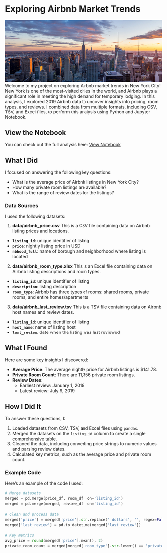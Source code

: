 # Exploring Airbnb Market Trends
![NYC Skyline](nyc.jpg)
Welcome to my project on exploring Airbnb market trends in New York City! New York is one of the most-visited cities in the world, and Airbnb plays a significant role in meeting the high demand for temporary lodging. In this analysis, I explored 2019 Airbnb data to uncover insights into pricing, room types, and reviews. I combined data from multiple formats, including CSV, TSV, and Excel files, to perform this analysis using Python and Jupyter Notebook.

## View the Notebook
You can check out the full analysis here: [View Notebook](https://github.com/caryhtan/Exploring-Airbnb-Market-Trends/blob/master/notebook.ipynb)

## What I Did
I focused on answering the following key questions:
- What is the average price of Airbnb listings in New York City?
- How many private room listings are available?
- What is the range of review dates for the listings?

### Data Sources
I used the following datasets:
1. **data/airbnb_price.csv**
This is a CSV file containing data on Airbnb listing prices and locations.
- **`listing_id`**: unique identifier of listing
- **`price`**: nightly listing price in USD
- **`nbhood_full`**: name of borough and neighborhood where listing is located

2. **data/airbnb_room_type.xlsx**
This is an Excel file containing data on Airbnb listing descriptions and room types.
- **`listing_id`**: unique identifier of listing
- **`description`**: listing description
- **`room_type`**: Airbnb has three types of rooms: shared rooms, private rooms, and entire homes/apartments

3. **data/airbnb_last_review.tsv**
This is a TSV file containing data on Airbnb host names and review dates.
- **`listing_id`**: unique identifier of listing
- **`host_name`**: name of listing host
- **`last_review`**: date when the listing was last reviewed

## What I Found
Here are some key insights I discovered:
- **Average Price**: The average nightly price for Airbnb listings is $141.78.
- **Private Room Count**: There are 11,356 private room listings.
- **Review Dates**:
  - Earliest review: January 1, 2019
  - Latest review: July 9, 2019

## How I Did It
To answer these questions, I:
1. Loaded datasets from CSV, TSV, and Excel files using `pandas`.
2. Merged the datasets on the `listing_id` column to create a single comprehensive table.
3. Cleaned the data, including converting price strings to numeric values and parsing review dates.
4. Calculated key metrics, such as the average price and private room count.

### Example Code
Here’s an example of the code I used:
```python
# Merge datasets
merged = pd.merge(price_df, room_df, on='listing_id')
merged = pd.merge(merged, review_df, on='listing_id')

# Clean and process data
merged['price'] = merged['price'].str.replace(' dollars', '', regex=False).astype(float)
merged['last_review'] = pd.to_datetime(merged['last_review'])

# Key metrics
avg_price = round(merged['price'].mean(), 2)
private_room_count = merged[merged['room_type'].str.lower() == 'private room'].shape[0]
